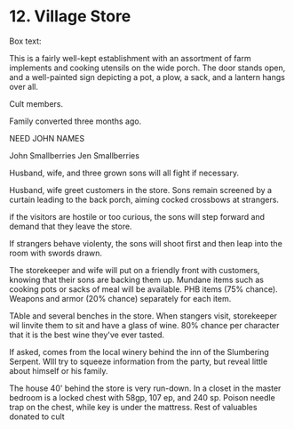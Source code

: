 # 12. Village Store

Box text:

This is a fairly well-kept establishment with an assortment of
farm implements and cooking utensils on the wide porch.
The door stands open, and a well-painted sign depicting a pot,
a plow, a sack, and a lantern hangs over all.

Cult members.

Family converted three months ago.

NEED JOHN NAMES

John Smallberries
Jen Smallberries

Husband, wife, and three grown sons will all fight if necessary.

Husband, wife greet customers in the store.  Sons remain screened by
a curtain leading to the back porch, aiming cocked crossbows at strangers.

if the visitors are hostile or too curious, the sons will step forward
and demand that they leave the store.

If strangers behave violenty, the sons will shoot first and then leap into
the room with swords drawn.

The storekeeper and wife will put on a friendly front with customers,
knowing that their sons are backing them up.  Mundane items such as cooking
pots or sacks of meal will be available.  PHB items (75% chance). Weapons
and armor (20% chance) separately for each item.

TAble and several benches in the store. When stangers visit, storekeeper
wil linvite them to sit and have a glass of wine.
80% chance per character that it is the best wine they've ever tasted.

If asked, comes from the local winery behind the inn of the Slumbering 
Serpent.  WIll try to squeeze information from the party, but reveal little
about himself or his family.

The house 40' behind the store is very run-down.  In a closet in the
master bedroom is a locked chest with 58gp, 107 ep, and 240 sp.
Poison needle trap on the chest, while key is under the mattress.
Rest of valuables donated to cult

